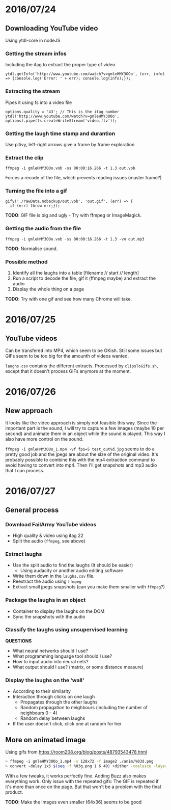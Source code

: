 # 2016/07/24

## Downloading YouTube video
Using ytdl-core in nodeJS

### Getting the stream infos
Including the itag to extract the proper type of video
```
ytdl.getInfo('http://www.youtube.com/watch?v=gmleHMY3OOo', (err, info) => {console.log('Error: ' + err); console.log(info);});
```

### Extracting the stream
Pipes it using fs into a video file
```
options.quality = '43'; // This is the itag number
ytdl('http://www.youtube.com/watch?v=gmleHMY3OOo', options).pipe(fs.createWriteStream('video.flv'));
```
### Getting the laugh time stamp and durantion
Use pitivy, left-right arrows give a frame by frame exploration

### Extract the clip
```
ffmpeg -i gmleHMY3OOo.vob -ss 00:00:16.266 -t 1.3 out.vob
```
Forces a recode of the file, which prevents reading issues (master frame?)

### Turning the file into a gif
```
gify('./rawData.nobackup/out.vob', 'out.gif', (err) => {
  if (err) throw err;});
```
**TODO**: GIF file is big and ugly - Try with ffmpeg or ImageMagick.

### Getting the audio from the file
```
ffmpeg -i gmleHMY3OOo.vob -ss 00:00:16.266 -t 1.3 -vn out.mp3
```
**TODO**: Normalise sound.

### Possible method
1. Identify all the laughs into a table [filename // start // length]
2. Run a script to decode the file, gif it (ffmpeg maybe) and extract the audio
3. Display the whole thing on a page

**TODO**: Try with one gif and see how many Chrome will take.

# 2016/07/25

## YouTube videos
Can be transfered into MP4, which seem to be OKish. Still some issues but GIFs seem to be too big for the amounth of videos wanted.

`laughs.csv` contains the different extracts.
Processed by `clipsToGifs.sh`, except that it doesn't process GIFs anymore at the moment.

# 2016/07/26

## New approach
It looks like the video approach is simply not feasible this way. Since the important part is the sound, I will try to capture a few images (maybe 10 per second) and animate them in an object while the sound is played. This way I also have more control on the sound.

`ffmpeg -i gmleHMY3OOo_1.mp4 -vf fps=5 test_out%d.jpg` seems to do a pretty good job and the jpegs are about the size of the original video. It's probably possible to combine this with the mp4 extraction command to avoid having to convert into mp4. Then I'll get snapshots and mp3 audio that I can process.

# 2016/07/27

## General process

### Download FailArmy YouTube videos
* High quality & video using itag 22
* Split the audio (`ffmpeg`, see above)

### Extract laughs
* Use the split audio to find the laughs (It should be easier)
  - Using audacity or another audio editing software
* Write them down in the `laughs.csv` file.
* Reextract the audio using `ffmpeg`
* Extract small jpegs snapshots (can you make them smaller with `ffmpeg`?)

### Package the laughs in an object
* Container to display the laughs on the DOM
* Sync the snapshots with the audio

### Classify the laughs using unsupervised learning
**QUESTIONS**
* What neural networks should I use?
* What programming language tool should I use?
* How to input audio into neural nets?
* What output should I use? (matrix, or some distance measure)

### Display the laughs on the 'wall'
* According to their similarity
* Interaction through clicks on one laugh
  - Propagates through the other laughs
  - Random propagation to neighbours (including the number of neighbours 0 - 4)
  - Random delay between laughs
* If the user doesn't click, click one at random for her

## More on animated image
Using gifs from https://room208.org/blog/posts/48793543478.html
``` bash
> ffmpeg -i gmleHMY3OOo_1.mp4 -s 128x72 -f image2 ./anim/%03d.png  
> convert -delay 1x5 $(seq -f %03g.png 1 6 40) +dither -coalesce -layers OptimizeTransparency +map animation.gif
```

With a few tweaks, it works perfectly fine. Adding Buzz also makes everything work. Only issue with the repeated gifs: The GIF is repeated if it's more than once on the page. But that won't be a problem with the final product.

**TODO**: Make the images even smaller (64x36) seems to be good
